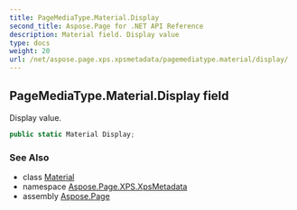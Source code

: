 ```yaml
---
title: PageMediaType.Material.Display
second_title: Aspose.Page for .NET API Reference
description: Material field. Display value
type: docs
weight: 20
url: /net/aspose.page.xps.xpsmetadata/pagemediatype.material/display/
---
```

## PageMediaType.Material.Display field

Display value.

```csharp
public static Material Display;
```

### See Also

* class [Material](../)
* namespace [Aspose.Page.XPS.XpsMetadata](../../pagemediatype.material/)
* assembly [Aspose.Page](../../../)



